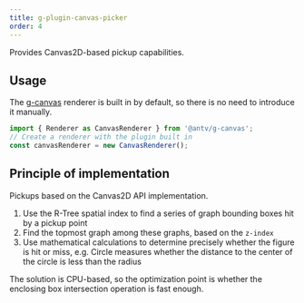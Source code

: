 ```yaml
---
title: g-plugin-canvas-picker
order: 4
---
```


Provides Canvas2D-based pickup capabilities.

## Usage

The [g-canvas](/en/docs/api/renderer/canvas) renderer is built in by default, so there is no need to introduce it manually.

```js
import { Renderer as CanvasRenderer } from '@antv/g-canvas';
// Create a renderer with the plugin built in
const canvasRenderer = new CanvasRenderer();
```

## Principle of implementation

Pickups based on the Canvas2D API implementation.

1. Use the R-Tree spatial index to find a series of graph bounding boxes hit by a pickup point
2. Find the topmost graph among these graphs, based on the `z-index`
3. Use mathematical calculations to determine precisely whether the figure is hit or miss, e.g. Circle measures whether the distance to the center of the circle is less than the radius

The solution is CPU-based, so the optimization point is whether the enclosing box intersection operation is fast enough.
